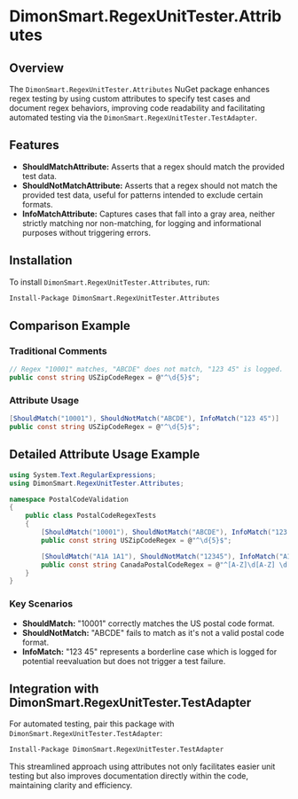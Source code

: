 # DimonSmart.RegexUnitTester.Attributes

## Overview
The `DimonSmart.RegexUnitTester.Attributes` NuGet package enhances regex testing by using custom attributes to specify test cases and document regex behaviors, improving code readability and facilitating automated testing via the `DimonSmart.RegexUnitTester.TestAdapter`.

## Features
- **ShouldMatchAttribute:** Asserts that a regex should match the provided test data.
- **ShouldNotMatchAttribute:** Asserts that a regex should not match the provided test data, useful for patterns intended to exclude certain formats.
- **InfoMatchAttribute:** Captures cases that fall into a gray area, neither strictly matching nor non-matching, for logging and informational purposes without triggering errors.

## Installation
To install `DimonSmart.RegexUnitTester.Attributes`, run:
```bash
Install-Package DimonSmart.RegexUnitTester.Attributes
```

## Comparison Example
### Traditional Comments
```csharp
// Regex "10001" matches, "ABCDE" does not match, "123 45" is logged.
public const string USZipCodeRegex = @"^\d{5}$";
```

### Attribute Usage
```csharp
[ShouldMatch("10001"), ShouldNotMatch("ABCDE"), InfoMatch("123 45")]
public const string USZipCodeRegex = @"^\d{5}$";
```

## Detailed Attribute Usage Example
```csharp
using System.Text.RegularExpressions;
using DimonSmart.RegexUnitTester.Attributes;

namespace PostalCodeValidation
{
    public class PostalCodeRegexTests
    {
        [ShouldMatch("10001"), ShouldNotMatch("ABCDE"), InfoMatch("123 45")]
        public const string USZipCodeRegex = @"^\d{5}$";

        [ShouldMatch("A1A 1A1"), ShouldNotMatch("12345"), InfoMatch("A1A-1A1")]
        public const string CanadaPostalCodeRegex = @"^[A-Z]\d[A-Z] \d[A-Z]\d$";
    }
}
```

### Key Scenarios
- **ShouldMatch:** "10001" correctly matches the US postal code format.
- **ShouldNotMatch:** "ABCDE" fails to match as it's not a valid postal code format.
- **InfoMatch:** "123 45" represents a borderline case which is logged for potential reevaluation but does not trigger a test failure.

## Integration with DimonSmart.RegexUnitTester.TestAdapter
For automated testing, pair this package with `DimonSmart.RegexUnitTester.TestAdapter`:
```bash
Install-Package DimonSmart.RegexUnitTester.TestAdapter
```

This streamlined approach using attributes not only facilitates easier unit testing but also improves documentation directly within the code, maintaining clarity and efficiency.